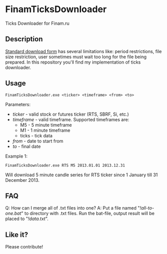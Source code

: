 FinamTicksDownloader
====================

Ticks Downloader for Finam.ru

Description
-----------

[Standard download form][1] has several limitations like: period restrictions, file size restriction, user sometimes must wait too long for the file being prepared. In this repository you'll find my implementation of ticks downloader.

Usage
-----

    FinamTicksDownloader.exe <ticker> <timeframe> <from> <to>

Parameters:

* *ticker* - valid stock or futures ticker (RTS, SBRF, Si, etc.)
* *timeframe* - valid timeframe. Supported timeframes are:
    * M5 - 5 minute timeframe
    * M1 - 1 minute timeframe 
    * ticks - tick data
* *from* - date to start from
* *to* - final date


Example 1:

    FinamTicksDownloader.exe RTS M5 2013.01.01 2013.12.31

Will download 5 minute candle series for RTS ticker since 1 January till 31 December 2013.

FAQ
---
Q: How can I merge all of .txt files into one?
A: Put a file named "*!all-to-one.bat*" to directory with .txt files. Run the bat-file, output result will be placed to "*!data.txt*". 

Like it?
--------

Please contribute!


  [1]: http://www.finam.ru/analysis/profile041CA00007/default.asp


